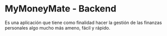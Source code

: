 # MyMoneyMate - Backend

Es una aplicación que tiene como finalidad hacer la gestión de las finanzas personales algo mucho más ameno, fácil y rápido.
